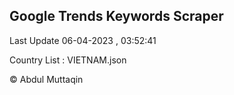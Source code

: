 

## Google Trends Keywords Scraper 
 
Last Update 06-04-2023 , 03:52:41

Country List :
VIETNAM.json



© Abdul Muttaqin 
